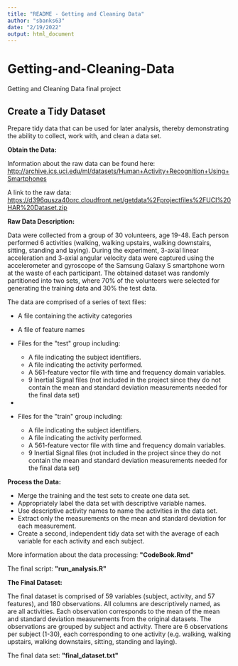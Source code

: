 ```yaml
---
title: "README - Getting and Cleaning Data"
author: "sbanks63"
date: "2/19/2022"
output: html_document
---
```


# Getting-and-Cleaning-Data
Getting and Cleaning Data final project

## Create a Tidy Dataset

Prepare tidy data that can be used for later analysis, thereby demonstrating the ability to collect, work with, and clean a data set.

**Obtain the Data:**

Information about the raw data can be found here: http://archive.ics.uci.edu/ml/datasets/Human+Activity+Recognition+Using+Smartphones 

A link to the raw data: https://d396qusza40orc.cloudfront.net/getdata%2Fprojectfiles%2FUCI%20HAR%20Dataset.zip


**Raw Data Description:**

Data were collected from a group of 30 volunteers, age 19-48. Each person performed 6 activities (walking, walking upstairs, walking downstairs, sitting, standing and laying).  During the experiment, 3-axial linear acceleration and 3-axial angular velocity data were captured using the accelerometer and gyroscope of the Samsung Galaxy S smartphone worn at the waste of each participant. The obtained dataset was randomly partitioned into two sets, where 70% of the volunteers were selected for generating the training data and 30% the test data.


The data are comprised of a series of text files:

- A file containing the activity categories

- A file of feature names

- Files for the "test" group including:
  - A file indicating the subject identifiers.
  - A file indicating the activity performed.
  - A 561-feature vector file with time and frequency domain variables.
  - 9 Inertial Signal files (not included in the project since they do not contain the mean and standard deviation measurements needed for the final data set)
- 

- Files for the "train" group including:
  - A file indicating the subject identifiers.
  - A file indicating the activity performed.
  - A 561-feature vector file with time and frequency domain variables.
  - 9 Inertial Signal files (not included in the project since they do not contain the mean and standard deviation measurements needed for the final data set)


**Process the Data:**

- Merge the training and the test sets to create one data set.
- Appropriately label the data set with descriptive variable names.
- Use descriptive activity names to name the activities in the data set.
- Extract only the measurements on the mean and standard deviation for each measurement.
- Create a second, independent tidy data set with the average of each variable for each activity and each subject.

More information about the data processing: **"CodeBook.Rmd"**

The final script: **"run_analysis.R"**

**The Final Dataset:**

The final dataset is comprised of 59 variables (subject, activity, and 57 features), and 180 observations.  All columns are descriptively named, as are all activities.  Each observation corresponds to the mean of the mean and standard deviation measurements from the original datasets.  The observations are grouped by subject and activity.  There are 6 observations per subject (1-30), each corresponding to one activity (e.g. walking, walking upstairs, walking downstairs, sitting, standing and laying).  

The final data set: **"final_dataset.txt"**
